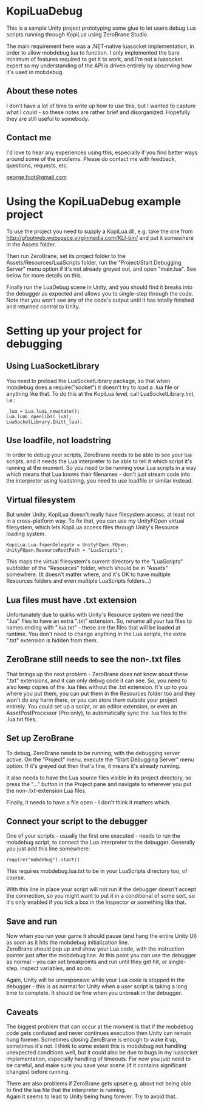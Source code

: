 KopiLuaDebug
============

This is a sample Unity project prototyping some glue to let users debug Lua scripts running through KopiLua using ZeroBrane Studio.

The main requirement here was a .NET-native luasocket implementation, in order to allow mobdebug.lua to function.  I only implemented
the bare minimum of features required to get it to work, and I'm not a luasocket expert so my understanding of the API is driven 
entirely by observing how it's used in mobdebug.

About these notes
-----------------

I don't have a lot of time to write up how to use this, but I wanted to capture what I could - so these notes are rather brief and 
disorganized.  Hopefully they are still useful to somebody.

Contact me
----------

I'd love to hear any experiences using this, especially if you find better ways around some of the problems.  Please do contact me 
with feedback, questions, requests, etc.

george.foot@gmail.com

Using the KopiLuaDebug example project
======================================

To use the project you need to supply a KopiLua.dll, e.g. take the one from http://gfootweb.webspace.virginmedia.com/KLI-bin/ 
and put it somewhere in the Assets folder.

Then run ZeroBrane, set its project folder to the Assets/Resources/LuaScripts folder, run the "Project/Start Debugging Server" 
menu option if it's not already greyed out, and open "main.lua".  See below for more details on this.

Finally run the LuaDebug scene in Unity, and you should find it breaks into the debugger as expected and allows you to single-step 
through the code.  Note that you won't see any of the code's output until it has totally finished and returned control to Unity.

Setting up your project for debugging
=====================================

Using LuaSocketLibrary
----------------------

You need to preload the LuaSocketLibrary package, so that when mobdebug does a require("socket") it doesn't try to load a .lua file 
or anything like that.  To do this at the KopiLua level, call LuaSocketLibrary.Init, i.e.:

    _lua = Lua.luaL_newstate();
    Lua.luaL_openlibs(_lua);
    LuaSocketLibrary.Init(_lua);

Use loadfile, not loadstring
----------------------------

In order to debug your scripts, ZeroBrane needs to be able to see your lua scripts, and it needs the Lua interpreter to be able to tell 
it which script it's running at the moment.  So you need to be running your Lua scripts in a way which means that Lua knows their 
filenames - don't just stream code into the interpreter using loadstring, you need to use loadfile or similar instead.

Virtual filesystem
------------------

But under Unity, KopiLua doesn't really have filesystem access, at least not in a cross-platform way.  To fix that, you can use my 
UnityFOpen virtual filesystem, which lets KopiLua access files through Unity's Resource loading system.

    KopiLua.Lua.fopenDelegate = UnityFOpen.FOpen;
    UnityFOpen.ResourceRootPath = "LuaScripts";

This maps the virtual filesystem's current directory to the "LuaScripts" subfolder of the "Resources" folder, which should be in 
"Assets" somewhere.  (It doesn't matter where, and it's OK to have multiple Resources folders and even multiple LuaScripts folders...)

Lua files must have .txt extension
----------------------------------

Unfortunately due to quirks with Unity's Resource system we need the ".lua" files to have an extra ".txt" extension.  So, rename all 
your lua files to names ending with ".lua.txt" - these are the files that will be loaded at runtime.  You don't need to change 
anything in the Lua scripts, the extra ".txt" extension is hidden from them.

ZeroBrane still needs to see the non-.txt files
-----------------------------------------------

That brings up the next problem - ZeroBrane does not know about these ".txt" extensions, and it can only debug code it can see.  So, 
you need to also keep copies of the .lua files without the .txt extension.  It's up to you where you put them, you can put them in 
the Resources folder too and they won't do any harm there, or you can store them outside your project entirely.  You could set up a 
script, or an editor extension, or even an AssetPostProcessor (Pro only), to automatically sync the .lua files to the .lua.txt files.

Set up ZeroBrane
----------------

To debug, ZeroBrane needs to be running, with the debugging server active.  On the "Project" menu, execute the "Start Debugging 
Server" menu option.  If it's greyed out then that's fine, it means it's already running.

It also needs to have the Lua source files visible in its project directory, so press the "..." button in the Project pane and 
navigate to wherever you put the non-.txt-extension Lua files.

Finally, it needs to have a file open - I don't think it matters which.

Connect your script to the debugger
-----------------------------------

One of your scripts - usually the first one executed - needs to run the mobdebug script, to connect the Lua interpreter to the debugger.
Generally you just add this line somewhere:

    require("mobdebug").start()

This requires mobdebug.lua.txt to be in your LuaScripts directory too, of course.

With this line in place your script will not run if the debugger doesn't accept the connection, so you might want to put it in a 
conditional of some sort, so it's only enabled if you tick a box in the Inspector or something like that.

Save and run
------------

Now when you run your game it should pause (and hang the entire Unity UI) as soon as it hits the mobdebug initialization line.  
ZeroBrane should pop up and show your Lua code, with the instruction pointer just after the mobdebug line.  At this point you can use 
the debugger as normal - you can set breakpoints and run until they get hit, or single-step, inspect variables, and so on.

Again, Unity will be unresponsive while your Lua code is stopped in the debugger - this is as normal for Unity when a user script is 
taking a long time to complete.  It should be fine when you unbreak in the debugger.

Caveats
-------

The biggest problem that can occur at the moment is that if the mobdebug code gets confused and never continues execution then Unity 
can remain hung forever.  Sometimes closing ZeroBrane is enough to wake it up, sometimes it's not.  I think to some extent this is 
mobdebug not handling unexpected conditions well, but it could also be due to bugs in my luasocket implementation, especially 
handling of timeouts.  For now you just need to be careful, and make sure you save your scene (if it contains significant changes) 
before running.

There are also problems if ZeroBrane gets upset e.g. about not being able to find the lua file that the interpreter is running.  
Again it seems to lead to Unity being hung forever.  Try to avoid that.

